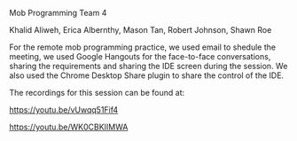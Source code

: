 Mob Programming Team 4

Khalid Aliweh, Erica Albernthy, Mason Tan, Robert Johnson, Shawn Roe

For the remote mob programming practice, we used email to shedule the meeting, we used Google Hangouts for the face-to-face conversations, sharing the requirements and sharing the IDE screen during the session.  We also used the Chrome Desktop Share plugin to share the control of the IDE.

The recordings for this session can be found at:

https://youtu.be/vUwqq51Fif4

https://youtu.be/WK0CBKIIMWA
